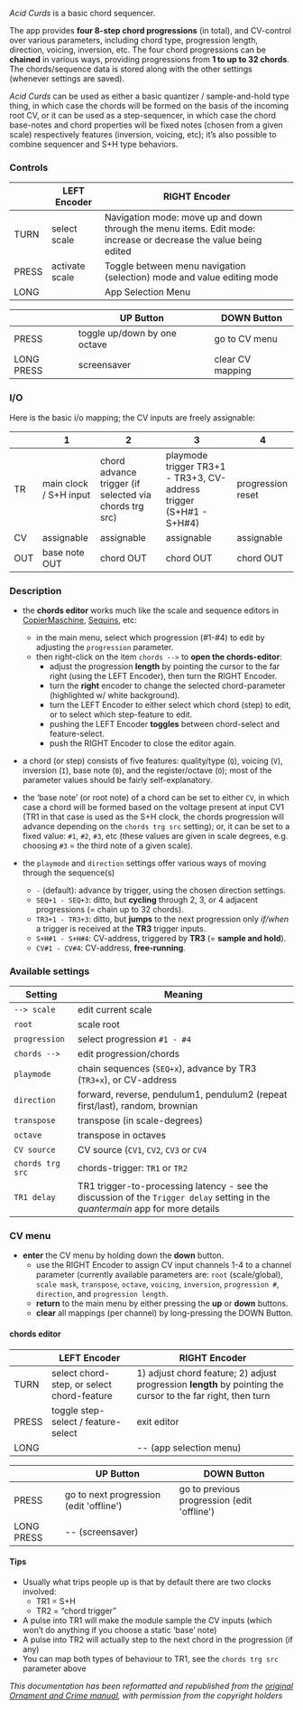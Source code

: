 _Acid Curds_ is a basic chord sequencer.

The app provides **four 8-step chord progressions** (in total), and CV-control over various parameters, including chord type, progression length, direction, voicing, inversion, etc. The four chord progressions can be **chained** in various ways, providing progressions from **1 to up to 32 chords**. The chords/sequence data is stored along with the other settings (whenever settings are saved).

_Acid Curds_ can be used as either a basic quantizer / sample-and-hold type thing, in which case the chords will be formed on the basis of the incoming root CV, or it can be used as a step-sequencer, in which case the chord base-notes and chord properties will be fixed notes (chosen from a given scale) respectively features (inversion, voicing, etc); it’s also possible to combine sequencer and S+H type behaviors.

### Controls

|       | LEFT Encoder   | RIGHT Encoder                                                                                                    |
| ----- | -------------- | ---------------------------------------------------------------------------------------------------------------- |
| TURN  | select scale   | Navigation mode: move up and down through the menu items. Edit mode: increase or decrease the value being edited |
| PRESS | activate scale | Toggle between menu navigation (selection) mode and value editing mode                                           |
| LONG  |                | App Selection Menu                                                                                               |


|            | UP Button                    | DOWN Button      |
| ---------- | ---------------------------- | ---------------- |
| PRESS      | toggle up/down by one octave | go to CV menu    |
| LONG PRESS | screensaver                  | clear CV mapping |

### I/O

Here is the basic i/o mapping; the CV inputs are freely assignable:

|     | 1                      | 2                                                        | 3                                                                      | 4                 |
| --- | ---------------------- | -------------------------------------------------------- | ---------------------------------------------------------------------- | ----------------- |
| TR  | main clock / S+H input | chord advance trigger (if selected via chords trg src) | playmode trigger TR3+1 - TR3+3, CV-address trigger (S+H#1 - S+H#4) | progression reset |
| CV  | assignable             | assignable                                               | assignable                                                             | assignable        |
| OUT | base note OUT          | chord OUT                                                | chord OUT                                                              | chord OUT         |

### Description

- the **chords editor** works much like the scale and sequence editors in [CopierMaschine](CopierMaschine), [Sequins](Sequins), etc:
    - in the main menu, select which progression (#1-#4) to edit by adjusting the `progression` parameter.
    - then right-click on the item `chords -->` to **open the chords-editor**:
        - adjust the progression **length** by pointing the cursor to the far right (using the LEFT Encoder), then turn the RIGHT Encoder.
        - turn the **right** encoder to change the selected chord-parameter (highlighted w/ white background).
        - turn the LEFT Encoder to either select which chord (step) to edit, or to select which step-feature to edit.
        - pushing the LEFT Encoder **toggles** between chord-select and feature-select.
        - push the RIGHT Encoder to close the editor again.
- a chord (or step) consists of five features: quality/type (`Q`), voicing (`V`), inversion (`I`), base note (`B`), and the register/octave (`O`); most of the parameter values should be fairly self-explanatory.
- the ‘base note’ (or root note) of a chord can be set to either `CV`, in which case a chord will be formed based on the voltage present at input CV1 (TR1 in that case is used as the S+H clock, the chords progression will advance depending on the `chords trg src` setting); or, it can be set to a fixed value: `#1`, `#2`, `#3`, etc (these values are given in scale degrees, e.g. choosing `#3` = the third note of a given scale).
    
- the `playmode` and `direction` settings offer various ways of moving through the sequence(s)
    - `-` (default): advance by trigger, using the chosen direction settings.
    - `SEQ+1 - SEQ+3`: ditto, but **cycling** through 2, 3, or 4 adjacent progressions (= chain up to 32 chords).
    - `TR3+1 - TR3+3`: ditto, but **jumps** to the next progression only _if/when_ a trigger is received at the **TR3** trigger inputs.
    - `S+H#1 - S+H#4`: CV-address, triggered by **TR3** (= **sample and hold**).
    - `CV#1 - CV#4`: CV-address, **free-running**.

### Available settings

| Setting          | Meaning                                                                                                                         |
| ---------------- | ------------------------------------------------------------------------------------------------------------------------------- |
| `--> scale`      | edit current scale                                                                                                              |
| `root`           | scale root                                                                                                                      |
| `progression`    | select progression `#1 - #4`                                                                                                    |
| `chords -->`     | edit progression/chords                                                                                                         |
| `playmode`       | chain sequences (`SEQ+x`), advance by TR3 (`TR3+x`), or CV-address                                                              |
| `direction`      | forward, reverse, pendulum1, pendulum2 (repeat first/last), random, brownian                                                    |
| `transpose`      | transpose (in scale-degrees)                                                                                                    |
| `octave`         | transpose in octaves                                                                                                            |
| `CV source`      | CV source (`CV1`, `CV2`, `CV3` or `CV4`                                                                                         |
| `chords trg src` | chords-trigger: `TR1` or `TR2`                                                                                                  |
| `TR1 delay`      | TR1 trigger-to-processing latency - see the discussion of the `Trigger delay` setting in the _quantermain_ app for more details |

### CV menu

- **enter** the CV menu by holding down the **down** button.
    - use the RIGHT Encoder to assign CV input channels 1-4 to a channel parameter (currently available parameters are: `root` (scale/global), `scale mask`, `transpose`, `octave`, `voicing`, `inversion`, `progression #`, `direction`, and `progression length`.
    - **return** to the main menu by either pressing the **up** or **down** buttons.
    - **clear** all mappings (per channel) by long-pressing the DOWN Button.

#### chords editor

|       | LEFT Encoder                               | RIGHT Encoder                                                                                                |
| ----- | ------------------------------------------ | ------------------------------------------------------------------------------------------------------------ |
| TURN  | select chord-step, or select chord-feature | 1) adjust chord feature; 2) adjust progression **length** by pointing the cursor to the far right, then turn |
| PRESS | toggle step-select / feature-select        | exit editor                                                                                                  |
| LONG  |                                            | -- (app selection menu)                                                                                      |

|            | UP Button                               | DOWN Button                                 |
| ---------- | --------------------------------------- | ------------------------------------------- |
| PRESS      | go to next progression (edit 'offline') | go to previous progression (edit 'offline') |
| LONG PRESS | -- (screensaver)                        |                                             |

#### Tips

- Usually what trips people up is that by default there are two clocks involved:
    - TR1 = S+H
    - TR2 = “chord trigger”
- A pulse into TR1 will make the module sample the CV inputs (which won’t do anything if you choose a static ‘base’ note)
- A pulse into TR2 will actually step to the next chord in the progression (if any)
- You can map both types of behaviour to TR1, see the `chords trg src` parameter above


*This documentation has been reformatted and republished from the [original Ornament and Crime manual](https://ornament-and-cri.me/user-manual-v1_3/), with permission from the copyright holders* 
